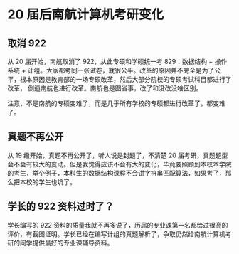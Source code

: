 # 20 届后南航计算机考研变化

## 取消 922

从 20 届开始，南航取消了 922，从此专硕和学硕统一考 829：数据结构 + 操作系统 + 计组。大家都考同一张试卷，就很公平。改革的原因并不完全是为了公平，根本原因是教育部的一场专硕改革，然后大部分院校的专硕考试科目都进行了改革， 倒逼南航也进行改革。南航也是图省事，改了和没改没啥区别。

注意，不是南航的专硕变难了，而是几乎所有学校的专硕都进行改革了，都变难了。

## 真题不再公开

从 19 级开始，真题不再公开了，听人说是封题了，不清楚 20 届考研，真题题型会不会有较大的变动。但是我觉得应该不会有大的变化，毕竟要照顾到本校本学院的考生，举个例子，本科生的数据结构课程不会讲字符串匹配算法，如果考了，那么把本校的学生也坑了。

## 学长的 922 资料过时了？

学长编写的 922 资料的质量我就不再多说了，历届的专业课第一名都给过很高的评价，有截图证明。学长已经在编写计组的真题解析了，争取仍然给南航计算机考研的同学提供最好的专业课辅导资料。

